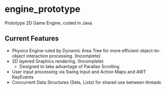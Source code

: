 # engine_prototype

Prototype 2D Game Engine, coded in Java.

## Current Features
- Physics Engine ruled by Dynamic Area Tree for more efficient object-to-object interaction processing. (Incomplete)
- 2D layered Graphics rendering. (Incomplete)
    - Designed to take advantage of Parallax Scrolling
- User input processing via Swing Input and Action Maps and AWT KeyEvents
- Concurrent Data Structures (Sets, Lists) for shared use between threads
